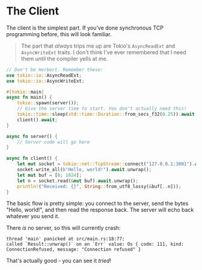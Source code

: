 # The Client

The client is the simplest part. If you've done synchronous TCP programming before, this will look familiar.

> The part that *always* trips me up are Tokio's `AsyncReadExt` and `AsyncWriteExt` traits. I don't think I've ever remembered that I need them until the compiler yells at me.

```rust
// Don't be Herbert. Remember these:
use tokio::io::AsyncReadExt;
use tokio::io::AsyncWriteExt;

#[tokio::main]
async fn main() {
    tokio::spawn(server());
    // Give the server time to start. You don't actually need this!
    tokio::time::sleep(std::time::Duration::from_secs_f32(0.25)).await;
    client().await;
}

async fn server() {
    // Server code will go here
}

async fn client() {
    let mut socket = tokio::net::TcpStream::connect("127.0.0.1:3001").await.unwrap();
    socket.write_all(b"Hello, world!").await.unwrap();
    let mut buf = [0; 1024];
    let n = socket.read(&mut buf).await.unwrap();
    println!("Received: {}", String::from_utf8_lossy(&buf[..n]));
}
```

The basic flow is pretty simple: you connect to the server, send the bytes "Hello, world!", and then read the response back. The server will echo back whatever you send it.

There *is* no server, so this will currently crash:

```
thread 'main' panicked at src/main.rs:18:77:
called `Result::unwrap()` on an `Err` value: Os { code: 111, kind: ConnectionRefused, message: "Connection refused" }
```

That's actually good - you can see it *tried*!